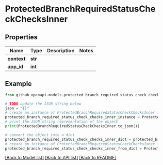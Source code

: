 # ProtectedBranchRequiredStatusCheckChecksInner


## Properties

Name | Type | Description | Notes
------------ | ------------- | ------------- | -------------
**context** | **str** |  | 
**app_id** | **int** |  | 

## Example

```python
from github_openapi.models.protected_branch_required_status_check_checks_inner import ProtectedBranchRequiredStatusCheckChecksInner

# TODO update the JSON string below
json = "{}"
# create an instance of ProtectedBranchRequiredStatusCheckChecksInner from a JSON string
protected_branch_required_status_check_checks_inner_instance = ProtectedBranchRequiredStatusCheckChecksInner.from_json(json)
# print the JSON string representation of the object
print(ProtectedBranchRequiredStatusCheckChecksInner.to_json())

# convert the object into a dict
protected_branch_required_status_check_checks_inner_dict = protected_branch_required_status_check_checks_inner_instance.to_dict()
# create an instance of ProtectedBranchRequiredStatusCheckChecksInner from a dict
protected_branch_required_status_check_checks_inner_from_dict = ProtectedBranchRequiredStatusCheckChecksInner.from_dict(protected_branch_required_status_check_checks_inner_dict)
```
[[Back to Model list]](../README.md#documentation-for-models) [[Back to API list]](../README.md#documentation-for-api-endpoints) [[Back to README]](../README.md)


